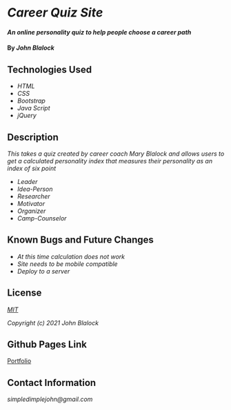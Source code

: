 # _Career Quiz Site_

#### _An online personality quiz to help people choose a career path_

#### By _**John Blalock**_

## Technologies Used

* _HTML_
* _CSS_
* _Bootstrap_
* _Java Script_
* _jQuery_

## Description

_This takes a quiz created by career coach Mary Blalock and allows users to get a calculated personality index that measures their personality as an index of six point_

* _Leader_
* _Idea-Person_
* _Researcher_
* _Motivator_
* _Organizer_
* _Camp-Counselor_


## Known Bugs and Future Changes

* _At this time calculation does not work_
* _Site needs to be mobile compatible_
* _Deploy to a server_


## License

_[MIT](https://opensource.org/licenses/MIT)_

_Copyright (c) 2021 John Blalock_

## Github Pages Link

[Portfolio](https://simpledimplejohn.github.io/LanguageSuggester)

## Contact Information

_simpledimplejohn@gmail.com_